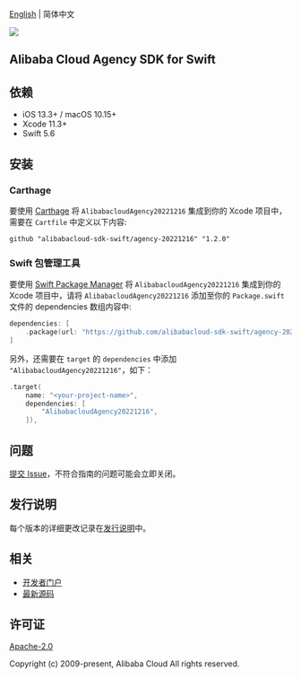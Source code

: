 [English](README.md) | 简体中文

![](https://aliyunsdk-pages.alicdn.com/icons/AlibabaCloud.svg)

## Alibaba Cloud Agency SDK for Swift

## 依赖

- iOS 13.3+ / macOS 10.15+
- Xcode 11.3+
- Swift 5.6

## 安装

### Carthage

要使用 [Carthage](https://github.com/Carthage/Carthage) 将 `AlibabacloudAgency20221216` 集成到你的 Xcode 项目中，需要在 `Cartfile` 中定义以下内容:

```ogdl
github "alibabacloud-sdk-swift/agency-20221216" "1.2.0"
```

### Swift 包管理工具

要使用 [Swift Package Manager](https://swift.org/package-manager/) 将 `AlibabacloudAgency20221216` 集成到你的 Xcode 项目中，请将 `AlibabacloudAgency20221216` 添加至你的 `Package.swift` 文件的 dependencies 数组内容中:

```swift
dependencies: [
    .package(url: "https://github.com/alibabacloud-sdk-swift/agency-20221216.git", from: "1.2.0")
]
```

另外，还需要在 `target` 的 `dependencies` 中添加 `"AlibabacloudAgency20221216"`，如下：

```swift
.target(
    name: "<your-project-name>",
    dependencies: [
        "AlibabacloudAgency20221216",
    ]),
```

## 问题

[提交 Issue](https://github.com/alibabacloud-sdk-swift/agency-20221216/issues/new)，不符合指南的问题可能会立即关闭。

## 发行说明

每个版本的详细更改记录在[发行说明](./ChangeLog.txt)中。

## 相关

* [开发者门户](https://next.api.aliyun.com/home)
* [最新源码](https://github.com/alibabacloud-sdk-swift/agency-20221216)

## 许可证

[Apache-2.0](http://www.apache.org/licenses/LICENSE-2.0)

Copyright (c) 2009-present, Alibaba Cloud All rights reserved.
